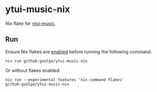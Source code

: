 # ytui-music-nix

Nix flake for [ytui-music](https://github.com/sudipghimire533/ytui-music).

## Run

Ensure Nix flakes are [enabled](https://nixos.wiki/wiki/Flakes#Enable_flakes) before running the following command.

```console
nix run github:gvolpe/ytui-music-nix
```

Or without flakes enabled.

```console
nix run --experimental-features 'nix-command flakes' github:gvolpe/ytui-music-nix
```

